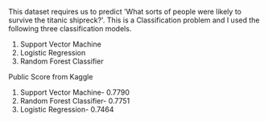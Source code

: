This dataset requires us to predict 'What sorts of people were likely to survive the titanic shipreck?'. This is a Classification problem and I used the following three classification models.

1. Support Vector Machine
2. Logistic Regression
3. Random Forest Classifier


Public Score from Kaggle
1. Support Vector Machine- 0.7790
2. Random Forest Classifier- 0.7751
3. Logistic Regression- 0.7464
